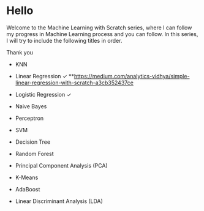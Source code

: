 # Hello
 
Welcome to the Machine Learning with Scratch series, where I can follow my progress in Machine Learning process and you can follow. In this series, I will try to include the following titles in order.

Thank you

* KNN
* Linear Regression   ✓
**https://medium.com/analytics-vidhya/simple-linear-regression-with-scratch-a3cb352437ce

* Logistic Regression ✓
* Naive Bayes
* Perceptron
* SVM
* Decision Tree
* Random Forest
* Principal Component Analysis (PCA)
* K-Means
* AdaBoost
* Linear Discriminant Analysis (LDA)

